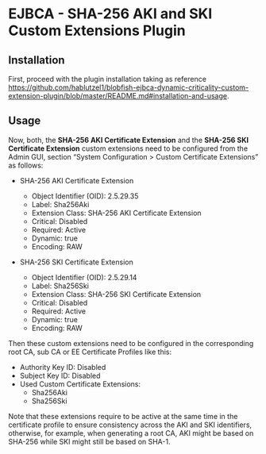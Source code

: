 # EJBCA - SHA-256 AKI and SKI Custom Extensions Plugin

## Installation

First, proceed with the plugin installation taking as reference https://github.com/hablutzel1/blobfish-ejbca-dynamic-criticality-custom-extension-plugin/blob/master/README.md#installation-and-usage.

## Usage

Now, both, the **SHA-256 AKI Certificate Extension** and the **SHA-256 SKI Certificate Extension** custom extensions need to be configured from the Admin GUI, section “System Configuration > Custom Certificate Extensions” as follows:

* SHA-256 AKI Certificate Extension
  * Object Identifier (OID): 2.5.29.35
  * Label: Sha256Aki
  * Extension Class: SHA-256 AKI Certificate Extension
  * Critical: Disabled
  * Required: Active
  * Dynamic: true
  * Encoding: RAW
  
* SHA-256 SKI Certificate Extension
  * Object Identifier (OID): 2.5.29.14
  * Label: Sha256Ski
  * Extension Class: SHA-256 SKI Certificate Extension
  * Critical: Disabled
  * Required: Active
  * Dynamic: true
  * Encoding: RAW

Then these custom extensions need to be configured in the corresponding root CA, sub CA or EE Certificate Profiles like this:

* Authority Key ID: Disabled
* Subject Key ID: Disabled
* Used Custom Certificate Extensions:
  * Sha256Aki
  * Sha256Ski

Note that these extensions require to be active at the same time in the certificate profile to ensure consistency across the AKI and SKI identifiers, otherwise, for example, when generating a root CA, AKI might be based on SHA-256 while SKI might still be based on SHA-1. 



